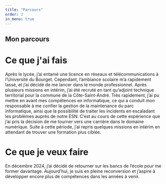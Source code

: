 ```yaml
---
title: "Parcours"
order: 3
in_menu: true
---
```

## Mon parcours
# Ce que j'ai fais
Après le lycée, j’ai entamé une licence en réseaux et télécommunications à l’Université du Bourget. Cependant, l’ambiance scolaire m’a rapidement lassé, et j’ai décidé de me lancer dans le monde professionnel.
Après plusieurs missions en intérim, j’ai été recruté en tant qu’adjoint technique territorial pour la commune de la Côte-Saint-André. Très rapidement, j’ai pu mettre en avant mes compétences en informatique, ce qui a conduit mon responsable à me confier la gestion de la maintenance du parc informatique, ainsi que la possibilité de traiter les incidents en escaladant les problèmes auprès de notre ESN.
C’est au cours de cette expérience que j’ai pris la décision de me tourner vers une carrière dans le domaine numérique. Suite à cette période, j’ai repris quelques missions en intérim en attendant de trouver une formation plus ciblée.

# Ce que je veux faire
En décembre 2024, j’ai décidé de retourner sur les bancs de l’école pour me former davantage. Aujourd’hui, je suis en pleine reconversion et j’aspire à développer encore plus de compétences dans les années à venir. 